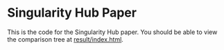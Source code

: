 
# Singularity Hub Paper

This is the code for the Singularity Hub paper. You should be able to view the comparison tree at [result/index.html](result/index.html).
